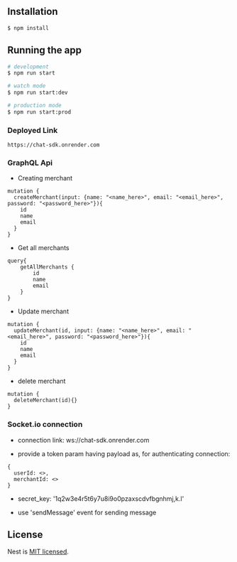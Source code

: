 ## Installation

```bash
$ npm install
```

## Running the app

```bash
# development
$ npm run start

# watch mode
$ npm run start:dev

# production mode
$ npm run start:prod
```

### Deployed Link

```
https://chat-sdk.onrender.com
```

### GraphQL Api

- Creating merchant

```
mutation {
  createMerchant(input: {name: "<name_here>", email: "<email_here>", password: "<password_here>"}){
    id
    name
    email
  }
}
```

- Get all merchants

```
query{
    getAllMerchants {
        id
        name
        email
    }
}
```

- Update merchant

```
mutation {
  updateMerchant(id, input: {name: "<name_here>", email: "<email_here>", password: "<password_here>"}){
    id
    name
    email
  }
}
```

- delete merchant

```
mutation {
  deleteMerchant(id){}
}
```

### Socket.io connection

- connection link: ws://chat-sdk.onrender.com

- provide a token param having payload as, for authenticating connection:

```
{
  userId: <>,
  merchantId: <>
}
```

- secret_key: '1q2w3e4r5t6y7u8i9o0pzaxscdvfbgnhmj,k.l'

- use 'sendMessage' event for sending message

## License

Nest is [MIT licensed](LICENSE).
